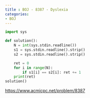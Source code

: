 ```yaml
---
title : BOJ - 8387 - Dyslexia
categories:
- BOJ
---
```


```python
import sys

def solution():
    N = int(sys.stdin.readline())
    s1 = sys.stdin.readline().strip()
    s2 = sys.stdin.readline().strip()

    ret = 0
    for i in range(N):
        if s1[i] == s2[i]: ret += 1
    print(ret)
solution()
```

https://www.acmicpc.net/problem/8387